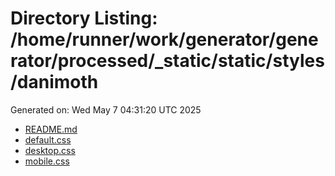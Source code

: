# Directory Listing: /home/runner/work/generator/generator/processed/_static/static/styles/danimoth
Generated on: Wed May  7 04:31:20 UTC 2025

- [README.md](README.md)
- [default.css](default.css)
- [desktop.css](desktop.css)
- [mobile.css](mobile.css)
